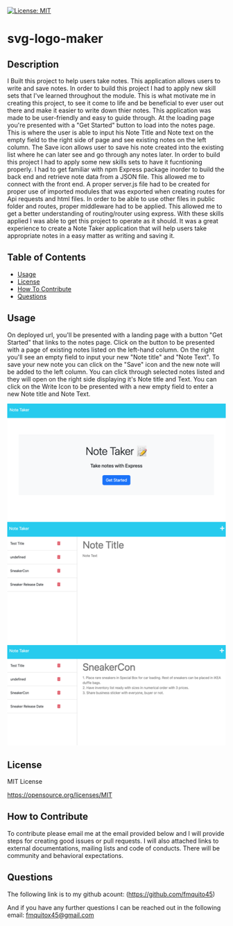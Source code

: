 [![License: MIT](https://img.shields.io/badge/License-MIT-yellow.svg)](https://opensource.org/licenses/MIT)

# svg-logo-maker

## Description

I Built this project to help users take notes. This application allows users to write and save notes. In order to build this project I had to apply new skill sets that I've learned throughout the module. This is what motivate me in creating this project, to see it come to life and be beneficial to ever user out there and make it easier to write down thier notes. This application was made to be user-friendly and easy to guide through. At the loading page you're presented with a "Get Started" button to load into the notes page. This is where the user is able to input his Note Title and Note text on the empty field to the right side of page and see existing notes on the left column. The Save icon allows user to save his note created into the existing list where he can later see and go through any notes later. In order to build this project I had to apply some new skills sets to have it fucntioning properly. I had to get familiar with npm Express package inorder to build the back end and retrieve note data from a JSON file. This allowed me to connect with the front end. A proper server.js file had to be created for proper use of imported modules that was exported when creating routes for Api requests and html files. In order to be able to use other files in public folder and routes, proper middleware had to be applied. This allowed me to get a better understanding of routing/router using express. With these skills applied I was able to get this project to operate as it should. It was a great experience to create a Note Taker application that will help users take appropriate notes in a easy matter as writing and saving it. 

## Table of Contents

- [Usage](#usage)
- [License](#license)
- [How To Contribute](#how-to-contribute)
- [Questions](#questions)

## Usage

On deployed url, you'll be presented with a landing page with a button "Get Started" that links to the notes page. Click on the button to be presented with a page of existing notes listed on the left-hand column. On the right you'll see an empty field to input your new "Note title" and "Note Text". To save your new note you can click on the "Save" icon and the new note will be added to the left column. You can click through selected notes listed and they will open on the right side displaying it's Note title and Text. You can click on the Write Icon to be presented with a new empty field to enter a new Note title and Note Text.

![alt text](./assets/images/Screenshot%202023-09-29%20at%209.50.15%20AM.png)
![alt text](./assets/images/Screenshot%202023-09-29%20at%209.50.32%20AM.png)
![alt text](./assets/images/Screenshot%202023-09-29%20at%209.51.17%20AM.png)



## License

MIT License

https://opensource.org/licenses/MIT

## How to Contribute

To contribute please email me at the email provided below and I will provide steps for creating good issues or pull requests. I will also attached links to external documentations, mailing lists and code of conducts. There will be community and behavioral expectations.


## Questions

The following link is to my github acount:
(https://github.com/fmquito45)

And if you have any further questions I can be reached out in the following email:
fmquitox45@gmail.com